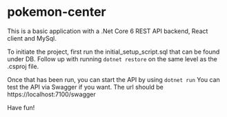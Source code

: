 # pokemon-center

This is a basic application with a .Net Core 6 REST API backend, React client and MySql.

To initiate the project, first run the initial_setup_script.sql that can be found under DB.
Follow up with running `dotnet restore` on the same level as the .csproj file.

Once that has been run, you can start the API by using `dotnet run`
You can test the API via Swagger if you want. The url should be https://localhost:7100/swagger

Have fun!
